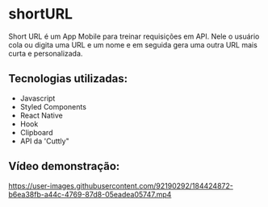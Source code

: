 # shortURL

Short URL é um App Mobile para treinar requisições em API. 
Nele o usuário cola ou digita uma URL e um nome e em seguida gera uma outra URL mais curta e personalizada.

## Tecnologias utilizadas:

- Javascript
- Styled Components
- React Native
- Hook
- Clipboard
- API da 'Cuttly"

## Vídeo demonstração:

https://user-images.githubusercontent.com/92190292/184424872-b6ea38fb-a44c-4769-87d8-05eadea05747.mp4
